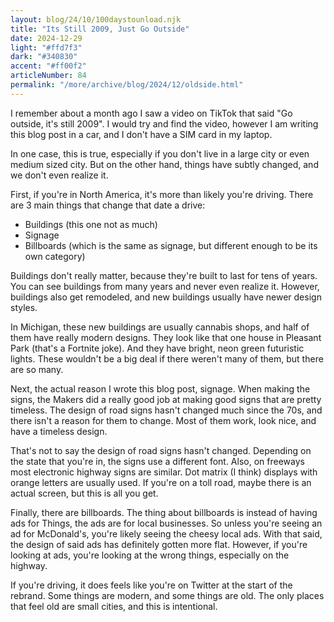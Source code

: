 ```yaml
---
layout: blog/24/10/100daystounload.njk
title: "Its Still 2009, Just Go Outside"
date: 2024-12-29
light: "#ffd7f3"
dark: "#340830"
accent: "#ff00f2"
articleNumber: 84
permalink: "/more/archive/blog/2024/12/oldside.html"
---
```

I remember about a month ago I saw a video on TikTok that said "Go outside, it's still 2009". I would try and find the video, however I am writing this blog post in a car, and I don't have a SIM card in my laptop.

In one case, this is true, especially if you don't live in a large city or even medium sized city. But on the other hand, things have subtly changed, and we don't even realize it.

First, if you're in North America, it's more than likely you're driving. There are 3 main things that change that date a drive:

- Buildings (this one not as much)
- Signage
- Billboards (which is the same as signage, but different enough to be its own category)

Buildings don't really matter, because they're built to last for tens of years. You can see buildings from many years and never even realize it. However, buildings also get remodeled, and new buildings usually have newer design styles.

In Michigan, these new buildings are usually cannabis shops, and half of them have really modern designs. They look like that one house in Pleasant Park (that's a Fortnite joke). And they have bright, neon green futuristic lights. These wouldn't be a big deal if there weren't many of them, but there are so many.

Next, the actual reason I wrote this blog post, signage. When making the signs, the Makers did a really good job at making good signs that are pretty timeless. The design of road signs hasn't changed much since the 70s, and there isn't a reason for them to change. Most of them work, look nice, and have a timeless design.

That's not to say the design of road signs hasn't changed. Depending on the state that you're in, the signs use a different font. Also, on freeways most electronic highway signs are similar. Dot matrix (I think) displays with orange letters are usually used. If you're on a toll road, maybe there is an actual screen, but this is all you get.

Finally, there are billboards. The thing about billboards is instead of having ads for Things, the ads are for local businesses. So unless you're seeing an ad for McDonald's, you're likely seeing the cheesy local ads. With that said, the design of said ads has definitely gotten more flat. However, if you're looking at ads, you're looking at the wrong things, especially on the highway.

If you're driving, it does feels like you're on Twitter at the start of the rebrand. Some things are modern, and some things are old. The only places that feel old are small cities, and this is intentional.